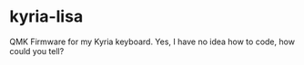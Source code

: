 # kyria-lisa
QMK Firmware for my Kyria keyboard. Yes, I have no idea how to code, how could you tell?

